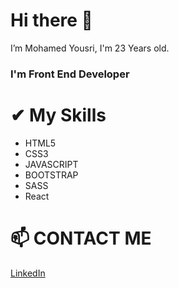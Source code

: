 # Hi there 👋
I’m Mohamed Yousri, I'm 23 Years old.

### I'm Front End Developer

# ✔ My Skills
- HTML5
- CSS3
- JAVASCRIPT
- BOOTSTRAP
- SASS
- React

# 📫 CONTACT ME
[LinkedIn](www.linkedin.com/in/mohamedyousri-)


<!---
Mohamedyousri2021/Mohamedyousri2021 is a ✨ special ✨ repository because its `README.md` (this file) appears on your GitHub profile.
You can click the Preview link to take a look at your changes.
--->
